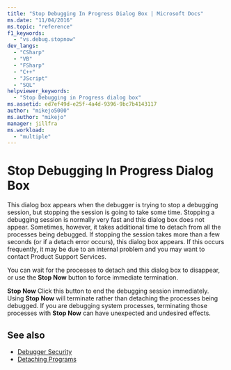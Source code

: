 ```yaml
---
title: "Stop Debugging In Progress Dialog Box | Microsoft Docs"
ms.date: "11/04/2016"
ms.topic: "reference"
f1_keywords:
  - "vs.debug.stopnow"
dev_langs:
  - "CSharp"
  - "VB"
  - "FSharp"
  - "C++"
  - "JScript"
  - "SQL"
helpviewer_keywords:
  - "Stop Debugging in Progress dialog box"
ms.assetid: ed7ef49d-e25f-4a4d-9396-9bc7b4143117
author: "mikejo5000"
ms.author: "mikejo"
manager: jillfra
ms.workload:
  - "multiple"
---
```

# Stop Debugging In Progress Dialog Box
This dialog box appears when the debugger is trying to stop a debugging session, but stopping the session is going to take some time. Stopping a debugging session is normally very fast and this dialog box does not appear. Sometimes, however, it takes additional time to detach from all the processes being debugged. If stopping the session takes more than a few seconds (or if a detach error occurs), this dialog box appears. If this occurs frequently, it may be due to an internal problem and you may want to contact Product Support Services.

 You can wait for the processes to detach and this dialog box to disappear, or use the **Stop Now** button to force immediate termination.

 **Stop Now**
 Click this button to end the debugging session immediately. Using **Stop Now** will terminate rather than detaching the processes being debugged. If you are debugging system processes, terminating those processes with **Stop Now** can have unexpected and undesired effects.

## See also
- [Debugger Security](../debugger/debugger-security.md)
- [Detaching Programs](/previous-versions/visualstudio/visual-studio-2010/x1thkxez(v=vs.100))